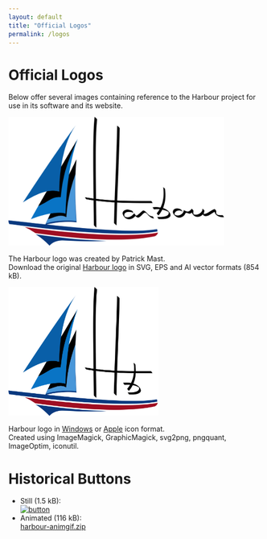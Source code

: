 ```yaml
---
layout: default
title: "Official Logos"
permalink: /logos
---
```

# Official Logos

Below offer several images containing reference to the Harbour project for
use in its software and its website.

<a href="images/harbour-full.svg"><img src="images/harbour-full.svg" alt="logo" height="256"></a>

The Harbour logo was created by Patrick Mast.<br>
Download the original
[Harbour logo](https://harbour.github.io/art/harbour-logo-2001.zip) in SVG, EPS and AI vector formats (854 kB).

<a href="https://harbour.github.io/art/harbour-logo-2011.zip"><img src="images/harbour-noborder.svg" alt="icon" height="256"></a>

Harbour logo in
[Windows](https://raw.githubusercontent.com/vszakats/harbour-core/master/package/harbour.ico) or
[Apple](https://raw.githubusercontent.com/vszakats/harbour-core/master/package/harbour.icns) icon format.<br>
<span class="smaller">Created using ImageMagick, GraphicMagick, svg2png, pngquant, ImageOptim, iconutil.</span>

# Historical Buttons

* Still (1.5 kB):<br>
  [![button](https://harbour.github.io/art/harbour-button.png)](https://harbour.github.io/art/harbour-button.png)
* Animated (116 kB):<br>
  [harbour-animgif.zip](https://harbour.github.io/art/harbour-animgif.zip)
